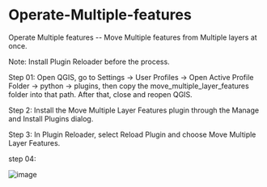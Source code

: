 # Operate-Multiple-features
Operate Multiple features -- Move Multiple features from Multiple layers at once.

Note: Install Plugin Reloader before the process.

Step 01:
Open QGIS, go to Settings → User Profiles → Open Active Profile Folder → python → plugins, then copy the move_multiple_layer_features folder into that path. After that, close and reopen QGIS.

Step 2:
Install the Move Multiple Layer Features plugin through the Manage and Install Plugins dialog.

Step 3:
In Plugin Reloader, select Reload Plugin and choose Move Multiple Layer Features.

step 04:

![image](https://github.com/user-attachments/assets/1e912d29-3c6d-4519-a1bf-0299fbf81bff)
